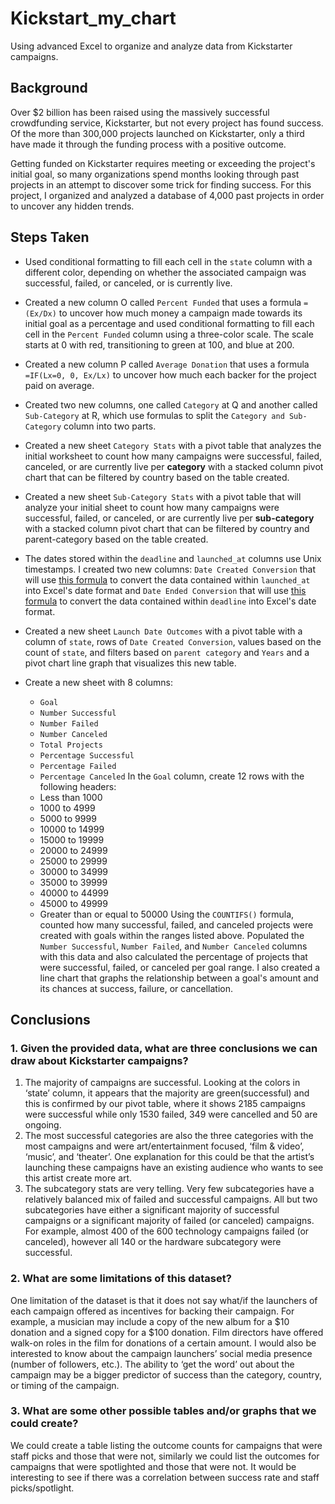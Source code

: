 # Kickstart_my_chart
Using advanced Excel to organize and analyze data from Kickstarter campaigns.

## Background

Over $2 billion has been raised using the massively successful crowdfunding service, Kickstarter, but not every project has found success. Of the more than 300,000 projects launched on Kickstarter, only a third have made it through the funding process with a positive outcome.

Getting funded on Kickstarter requires meeting or exceeding the project's initial goal, so many organizations spend months looking through past projects in an attempt to discover some trick for finding success. For this project, I organized and analyzed a database of 4,000 past projects in order to uncover any hidden trends.


## Steps Taken

* Used conditional formatting to fill each cell in the `state` column with a different color, depending on whether the associated campaign was successful, failed, or canceled, or is currently live.

* Created a new column O called `Percent Funded` that uses a formula `=(Ex/Dx)` to uncover how much money a campaign made towards its initial goal as a percentage and used conditional formatting to fill each cell in the `Percent Funded` column using a three-color scale. The scale starts at 0 with red, transitioning to green at 100, and blue at 200.

* Created a new column P called `Average Donation` that uses a formula `=IF(Lx=0, 0, Ex/Lx)` to uncover how much each backer for the project paid on average.

* Created two new columns, one called `Category` at Q and another called `Sub-Category` at R, which use formulas to split the `Category and Sub-Category` column into two parts.

* Created a new sheet `Category Stats` with a pivot table that analyzes the initial worksheet to count how many campaigns were successful, failed, canceled, or are currently live per **category** with a stacked column pivot chart that can be filtered by country based on the table created.

 * Created a new sheet `Sub-Category Stats` with a pivot table that will analyze your initial sheet to count how many campaigns were successful, failed, or canceled, or are currently live per **sub-category** with a stacked column pivot chart that can be filtered by country and parent-category based on the table created.
 
* The dates stored within the `deadline` and `launched_at` columns use Unix timestamps.  I created two new columns: `Date Created Conversion` that will use [this formula](http://spreadsheetpage.com/index.php/tip/converting_unix_timestamps/) to convert the data contained within `launched_at` into Excel's date format and `Date Ended Conversion` that will use [this formula](http://spreadsheetpage.com/index.php/tip/converting_unix_timestamps/) to convert the data contained within `deadline` into Excel's date format.

 * Created a new sheet `Launch Date Outcomes` with a pivot table with a column of `state`, rows of `Date Created Conversion`, values based on the count of `state`, and filters based on `parent category` and `Years` and a pivot chart line graph that visualizes this new table.
 
* Create a new sheet with 8 columns:
  * `Goal`
  * `Number Successful`
  * `Number Failed`
  * `Number Canceled`
  * `Total Projects`
  * `Percentage Successful`
  * `Percentage Failed`
  * `Percentage Canceled`
In the `Goal` column, create 12 rows with the following headers:
  * Less than 1000
  * 1000 to 4999
  * 5000 to 9999
  * 10000 to 14999
  * 15000 to 19999
  * 20000 to 24999
  * 25000 to 29999
  * 30000 to 34999
  * 35000 to 39999
  * 40000 to 44999
  * 45000 to 49999
  * Greater than or equal to 50000
Using the `COUNTIFS()` formula, counted how many successful, failed, and canceled projects were created with goals within the ranges listed above. Populated the `Number Successful`, `Number Failed`, and `Number Canceled` columns with this data and also calculated the percentage of projects that were successful, failed, or canceled per goal range.  I also created a line chart that graphs the relationship between a goal's amount and its chances at success, failure, or cancellation.

## Conclusions

### 1. Given the provided data, what are three conclusions we can draw about Kickstarter campaigns?
1.  The majority of campaigns are successful.  Looking at the colors in ‘state’ column, it appears that the majority are green(successful) and this is confirmed by our pivot table, where it shows 2185 campaigns were successful while only 1530 failed, 349 were cancelled and 50 are ongoing.
2.  The most successful categories are also the three categories with the most campaigns and were art/entertainment focused, ‘film & video’, ‘music’, and ‘theater’.  One explanation for this could be that the artist’s launching these campaigns have an existing audience who wants to see this artist create more art.
3.  The subcategory stats are very telling.  Very few subcategories have a relatively balanced mix of failed and successful campaigns.  All but two subcategories have either a significant majority of successful campaigns or a significant majority of failed (or canceled) campaigns.  For example, almost 400 of the 600 technology campaigns failed (or canceled), however all 140 or the hardware subcategory were successful.  
### 2. What are some limitations of this dataset?
One limitation of the dataset is that it does not say what/if the launchers of each campaign offered as incentives for backing their campaign.  For example, a musician may include a copy of the new album for a $10 donation and a signed copy for a $100 donation.  Film directors have offered walk-on roles in the film for donations of a certain amount. I would also be interested to know about the campaign launchers’ social media presence (number of followers, etc.).  The ability to ‘get the word’ out about the campaign may be a bigger predictor of success than the category, country, or timing of the campaign. 
### 3. What are some other possible tables and/or graphs that we could create?
We could create a table listing the outcome counts for campaigns that were staff picks and those that were not, similarly we could list the outcomes for campaigns that were spotlighted and those that were not.  It would be interesting to see if there was a correlation between success rate and staff picks/spotlight.  

